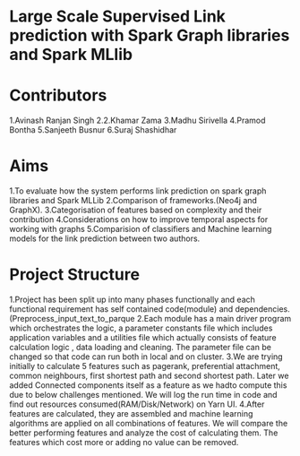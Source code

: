 # Large Scale Supervised Link prediction with Spark Graph libraries and Spark MLlib

# Contributors

1.Avinash Ranjan Singh
2.2.Khamar Zama
3.Madhu Sirivella
4.Pramod Bontha
5.Sanjeeth Busnur
6.Suraj Shashidhar

# Aims

1.To evaluate how the system performs link prediction on spark graph libraries and Spark MLLib
2.Comparison of frameworks.(Neo4j and GraphX).
3.Categorisation of features based on complexity and their contribution
4.Considerations on how to improve temporal aspects for working with graphs
5.Comparision of classifiers and Machine learning models for the link prediction between two authors.

# Project Structure

1.Project has been split up into many phases functionally and each functional requirement has self contained code(module) and dependencies.(Preprocess_input_text_to_parque
2.Each module has a main driver program which orchestrates the logic, a parameter constants file which includes application variables and a utilities file which    actually consists of feature calculation logic , data loading and cleaning. The parameter file can be changed so that code can run both in local and on cluster.
3.We are trying initially to calculate 5 features such as pagerank, preferential attachment, common neighbours, first shortest path and second shortest path. Later we added Connected components itself as a feature as we hadto compute this due to below challenges mentioned. We will log the run time in code and find out resources consumed(RAM/Disk/Network) on Yarn UI.
4.After features are calculated, they are assembled and machine learning algorithms are applied on all combinations of features. We will compare the better performing features and analyze the cost of calculating them. The features which cost more or adding no value can be removed.




